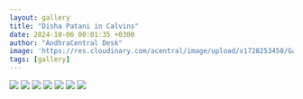 ```yaml
---
layout: gallery
title: "Disha Patani in Calvins"
date: 2024-10-06 00:01:35 +0300
author: "AndhraCentral Desk"
image: 'https://res.cloudinary.com/acentral/image/upload/v1728253458/Galleries/541309-snapinstaapp4616504374041084260915753366464806368314862n1080_nytz9g.webp'
tags: [gallery]
---
```


<div class="gallery-box">
  <div class="gallery">
  	<img src="https://res.cloudinary.com/acentral/image/upload/v1728253458/Galleries/541309-snapinstaapp4616504374041084260915753366464806368314862n1080_nytz9g.webp" loading="lazy">
    <img src="https://res.cloudinary.com/acentral/image/upload/v1728253462/Galleries/541308-snapinstaapp46158006329921917442523355394703703572985459n1080_drchgs.webp" loading="lazy">
    <img src="https://res.cloudinary.com/acentral/image/upload/v1728253470/Galleries/541311-snapinstaapp4616805415302331195972248847659185758684350n1080_hndyvo.jpg" loading="lazy">
    <img src="https://res.cloudinary.com/acentral/image/upload/v1728253479/Galleries/541314-snapinstaapp459647151184723380340139122488063382703757302n1080_d0kaiy.webp" loading="lazy">
    <img src="https://res.cloudinary.com/acentral/image/upload/v1728253488/Galleries/541316-snapinstaapp458609519184703640340139125959796685229356006n1080_pztnjo.webp" loading="lazy">
    <img src="https://res.cloudinary.com/acentral/image/upload/v1728253493/Galleries/541319-snapinstaapp459005212184707873550139127884866016220451836n1080_wba9xw.webp" loading="lazy">
    <img src="https://res.cloudinary.com/acentral/image/upload/v1728253498/Galleries/541318-snapinstaapp458776061184703639260139124187251438132551624n1080_xguvvg.webp" loading="lazy">
  </div>
</div>
